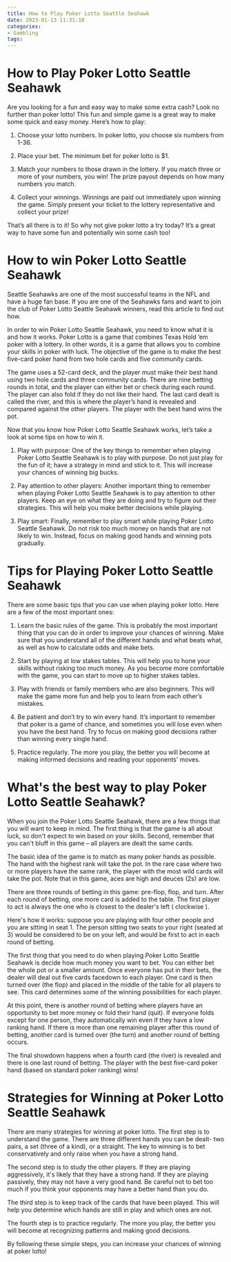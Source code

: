```yaml
---
title: How to Play Poker Lotto Seattle Seahawk
date: 2023-01-13 11:31:18
categories:
- Gambling
tags:
---
```



#  How to Play Poker Lotto Seattle Seahawk

Are you looking for a fun and easy way to make some extra cash? Look no further than poker lotto! This fun and simple game is a great way to make some quick and easy money. Here’s how to play:

1. Choose your lotto numbers. In poker lotto, you choose six numbers from 1-36.

2. Place your bet. The minimum bet for poker lotto is $1.

3. Match your numbers to those drawn in the lottery. If you match three or more of your numbers, you win! The prize payout depends on how many numbers you match.

4. Collect your winnings. Winnings are paid out immediately upon winning the game. Simply present your ticket to the lottery representative and collect your prize!

That’s all there is to it! So why not give poker lotto a try today? It’s a great way to have some fun and potentially win some cash too!

#  How to win Poker Lotto Seattle Seahawk

Seattle Seahawks are one of the most successful teams in the NFL and have a huge fan base. If you are one of the Seahawks fans and want to join the club of Poker Lotto Seattle Seahawk winners, read this article to find out how.

In order to win Poker Lotto Seattle Seahawk, you need to know what it is and how it works. Poker Lotto is a game that combines Texas Hold ’em poker with a lottery. In other words, it is a game that allows you to combine your skills in poker with luck. The objective of the game is to make the best five-card poker hand from two hole cards and five community cards.

The game uses a 52-card deck, and the player must make their best hand using two hole cards and three community cards. There are nine betting rounds in total, and the player can either bet or check during each round. The player can also fold if they do not like their hand. The last card dealt is called the river, and this is where the player’s hand is revealed and compared against the other players. The player with the best hand wins the pot.

Now that you know how Poker Lotto Seattle Seahawk works, let’s take a look at some tips on how to win it.

1) Play with purpose: One of the key things to remember when playing Poker Lotto Seattle Seahawk is to play with purpose. Do not just play for the fun of it; have a strategy in mind and stick to it. This will increase your chances of winning big bucks.

2) Pay attention to other players: Another important thing to remember when playing Poker Lotto Seattle Seahawk is to pay attention to other players. Keep an eye on what they are doing and try to figure out their strategies. This will help you make better decisions while playing.

3) Play smart: Finally, remember to play smart while playing Poker Lotto Seattle Seahawk. Do not risk too much money on hands that are not likely to win. Instead, focus on making good hands and winning pots gradually.

#  Tips for Playing Poker Lotto Seattle Seahawk

There are some basic tips that you can use when playing poker lotto. Here are a few of the most important ones:

1. Learn the basic rules of the game. This is probably the most important thing that you can do in order to improve your chances of winning. Make sure that you understand all of the different hands and what beats what, as well as how to calculate odds and make bets.

2. Start by playing at low stakes tables. This will help you to hone your skills without risking too much money. As you become more comfortable with the game, you can start to move up to higher stakes tables.

3. Play with friends or family members who are also beginners. This will make the game more fun and help you to learn from each other’s mistakes.

4. Be patient and don’t try to win every hand. It’s important to remember that poker is a game of chance, and sometimes you will lose even when you have the best hand. Try to focus on making good decisions rather than winning every single hand.

5. Practice regularly. The more you play, the better you will become at making informed decisions and reading your opponents’ moves.

#  What's the best way to play Poker Lotto Seattle Seahawk?

When you join the Poker Lotto Seattle Seahawk, there are a few things that you will want to keep in mind. The first thing is that the game is all about luck, so don't expect to win based on your skills. Second, remember that you can't bluff in this game – all players are dealt the same cards. 

The basic idea of the game is to match as many poker hands as possible. The hand with the highest rank will take the pot. In the rare case where two or more players have the same rank, the player with the most wild cards will take the pot. Note that in this game, aces are high and deuces (2s) are low. 

There are three rounds of betting in this game: pre-flop, flop, and turn. After each round of betting, one more card is added to the table. The first player to act is always the one who is closest to the dealer's left ( clockwise ). 

Here's how it works: suppose you are playing with four other people and you are sitting in seat 1. The person sitting two seats to your right (seated at 3) would be considered to be on your left, and would be first to act in each round of betting. 

The first thing that you need to do when playing Poker Lotto Seattle Seahawk is decide how much money you want to bet. You can either bet the whole pot or a smaller amount. Once everyone has put in their bets, the dealer will deal out five cards facedown to each player. One card is then turned over (the flop) and placed in the middle of the table for all players to see. This card determines some of the winning possibilities for each player. 

At this point, there is another round of betting where players have an opportunity to bet more money or fold their hand (quit). If everyone folds except for one person, they automatically win even if they have a low ranking hand. If there is more than one remaining player after this round of betting, another card is turned over (the turn) and another round of betting occurs. 

The final showdown happens when a fourth card (the river) is revealed and there is one last round of betting. The player with the best five-card poker hand (based on standard poker ranking) wins!

#  Strategies for Winning at Poker Lotto Seattle Seahawk

There are many strategies for winning at poker lotto. The first step is to understand the game. There are three different hands you can be dealt- two pairs, a set (three of a kind), or a straight. The key to winning is to bet conservatively and only raise when you have a strong hand.

The second step is to study the other players. If they are playing aggressively, it's likely that they have a strong hand. If they are playing passively, they may not have a very good hand. Be careful not to bet too much if you think your opponents may have a better hand than you do.

The third step is to keep track of the cards that have been played. This will help you determine which hands are still in play and which ones are not.

The fourth step is to practice regularly. The more you play, the better you will become at recognizing patterns and making good decisions.

By following these simple steps, you can increase your chances of winning at poker lotto!